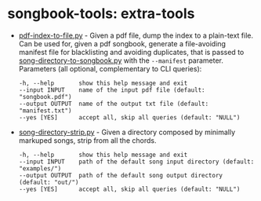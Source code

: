 # songbook-tools: extra-tools

- [pdf-index-to-file.py](pdf-index-to-file.py) - Given a pdf file, dump the index to a plain-text file. Can be used for, given a pdf songbook, generate a file-avoiding manifest file for blacklisting and avoiding duplicates, that is passed to [song-directory-to-songbook.py](/README.md#contents-and-usage) with the `--manifest` parameter. Parameters (all optional, complementary to CLI queries):
  ```
  -h, --help       show this help message and exit
  --input INPUT    name of the input pdf file (default: "songbook.pdf")
  --output OUTPUT  name of the output txt file (default: "manifest.txt")
  --yes [YES]      accept all, skip all queries (default: "NULL")
  ```

- [song-directory-strip.py](song-directory-strip.py) - Given a directory composed by minimally markuped songs, strip from all the chords.
  ```
  -h, --help       show this help message and exit
  --input INPUT    path of the default song input directory (default: "examples/")
  --output OUTPUT  path of the default song output directory (default: "out/")
  --yes [YES]      accept all, skip all queries (default: "NULL")
  ```
